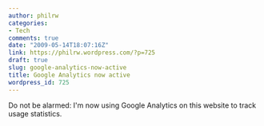 ```yaml
---
author: philrw
categories:
- Tech
comments: true
date: "2009-05-14T18:07:16Z"
link: https://philrw.wordpress.com/?p=725
draft: true
slug: google-analytics-now-active
title: Google Analytics now active
wordpress_id: 725
---
```


Do not be alarmed: I'm now using Google Analytics on this website to track usage statistics.
